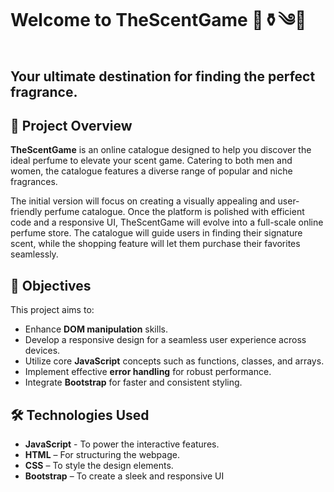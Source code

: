 # Welcome to TheScentGame 🧴⚱༄🌸

## Your ultimate destination for finding the perfect fragrance.

## 🌟 Project Overview

**TheScentGame** is an online catalogue designed to help you discover the ideal perfume to elevate your scent game. Catering to both men and women, the catalogue features a diverse range of popular and niche fragrances.

The initial version will focus on creating a visually appealing and user-friendly perfume catalogue. Once the platform is polished with efficient code and a responsive UI, TheScentGame will evolve into a full-scale online perfume store. The catalogue will guide users in finding their signature scent, while the shopping feature will let them purchase their favorites seamlessly.

## 🎯 Objectives

This project aims to:

- Enhance **DOM manipulation** skills.
- Develop a responsive design for a seamless user experience across devices.
- Utilize core **JavaScript** concepts such as functions, classes, and arrays.
- Implement effective **error handling** for robust performance.
- Integrate **Bootstrap** for faster and consistent styling.

## 🛠️ Technologies Used

- **JavaScript** - To power the interactive features.
- **HTML** – For structuring the webpage.
- **CSS** – To style the design elements.
- **Bootstrap** – To create a sleek and responsive UI